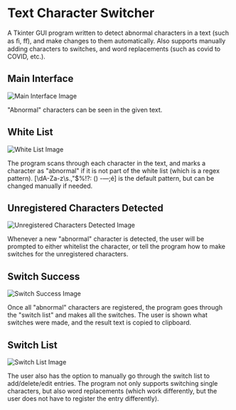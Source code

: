 # Text Character Switcher
A Tkinter GUI program written to detect abnormal characters in a text (such as ﬁ, ﬀ), and make changes to them automatically.
Also supports manually adding characters to switches, and word replacements (such as covid to COVID, etc.).

## Main Interface
![Main Interface Image](https://github.com/csjaugustus/textswitcher/blob/master/example_images/maininterface.png)

"Abnormal" characters can be seen in the given text.

## White List
![White List Image](https://github.com/csjaugustus/textswitcher/blob/master/example_images/whitelist.png)

The program scans through each character in the text, and marks a character as "abnormal" if it is not part of the white list (which is a regex pattern). [\dA-Za-z\s.,"$%!?: () -—;é] is the default pattern, but can be changed manually if needed.

## Unregistered Characters Detected
![Unregistered Characters Detected Image](https://github.com/csjaugustus/textswitcher/blob/master/example_images/whitelistpopup.png)

Whenever a new "abnormal" character is detected, the user will be prompted to either whitelist the character, or tell the program how to make switches for the unregistered characters.

## Switch Success
![Switch Success Image](https://github.com/csjaugustus/textswitcher/blob/master/example_images/switchsuccess.png)

Once all "abnormal" characters are registered, the program goes through the "switch list" and makes all the switches. The user is shown what switches were made, and the result text is copied to clipboard.

## Switch List
![Switch List Image](https://github.com/csjaugustus/textswitcher/blob/master/example_images/switchlist.png)

The user also has the option to manually go through the switch list to add/delete/edit entries. The program not only supports switching single characters, but also word replacements (which work differently, but the user does not have to register the entry differently).
